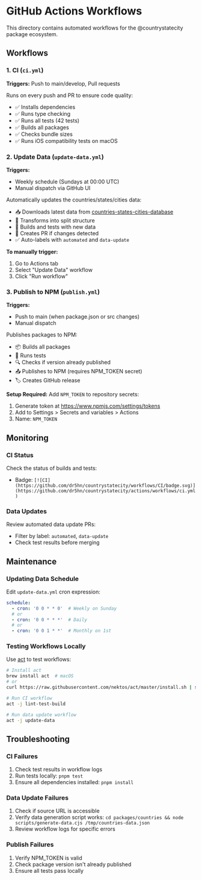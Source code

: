 # GitHub Actions Workflows

This directory contains automated workflows for the @countrystatecity package ecosystem.

## Workflows

### 1. CI (`ci.yml`)

**Triggers:** Push to main/develop, Pull requests

Runs on every push and PR to ensure code quality:
- ✅ Installs dependencies
- ✅ Runs type checking
- ✅ Runs all tests (42 tests)
- ✅ Builds all packages
- ✅ Checks bundle sizes
- ✅ Runs iOS compatibility tests on macOS

### 2. Update Data (`update-data.yml`)

**Triggers:** 
- Weekly schedule (Sundays at 00:00 UTC)
- Manual dispatch via GitHub UI

Automatically updates the countries/states/cities data:
- 📥 Downloads latest data from [countries-states-cities-database](https://github.com/dr5hn/countries-states-cities-database)
- 🔄 Transforms into split structure
- 🧪 Builds and tests with new data
- 📝 Creates PR if changes detected
- ✅ Auto-labels with `automated` and `data-update`

**To manually trigger:**
1. Go to Actions tab
2. Select "Update Data" workflow
3. Click "Run workflow"

### 3. Publish to NPM (`publish.yml`)

**Triggers:**
- Push to main (when package.json or src changes)
- Manual dispatch

Publishes packages to NPM:
- 📦 Builds all packages
- 🧪 Runs tests
- 🔍 Checks if version already published
- 📤 Publishes to NPM (requires NPM_TOKEN secret)
- 🏷️ Creates GitHub release

**Setup Required:**
Add `NPM_TOKEN` to repository secrets:
1. Generate token at https://www.npmjs.com/settings/tokens
2. Add to Settings > Secrets and variables > Actions
3. Name: `NPM_TOKEN`

## Monitoring

### CI Status
Check the status of builds and tests:
- Badge: `[![CI](https://github.com/dr5hn/countrystatecity/workflows/CI/badge.svg)](https://github.com/dr5hn/countrystatecity/actions/workflows/ci.yml)`

### Data Updates
Review automated data update PRs:
- Filter by label: `automated`, `data-update`
- Check test results before merging

## Maintenance

### Updating Data Schedule
Edit `update-data.yml` cron expression:
```yaml
schedule:
  - cron: '0 0 * * 0'  # Weekly on Sunday
  # or
  - cron: '0 0 * * *'  # Daily
  # or
  - cron: '0 0 1 * *'  # Monthly on 1st
```

### Testing Workflows Locally
Use [act](https://github.com/nektos/act) to test workflows:
```bash
# Install act
brew install act  # macOS
# or
curl https://raw.githubusercontent.com/nektos/act/master/install.sh | sudo bash

# Run CI workflow
act -j lint-test-build

# Run data update workflow
act -j update-data
```

## Troubleshooting

### CI Failures
1. Check test results in workflow logs
2. Run tests locally: `pnpm test`
3. Ensure all dependencies installed: `pnpm install`

### Data Update Failures
1. Check if source URL is accessible
2. Verify data generation script works: `cd packages/countries && node scripts/generate-data.cjs /tmp/countries-data.json`
3. Review workflow logs for specific errors

### Publish Failures
1. Verify NPM_TOKEN is valid
2. Check package version isn't already published
3. Ensure all tests pass locally
